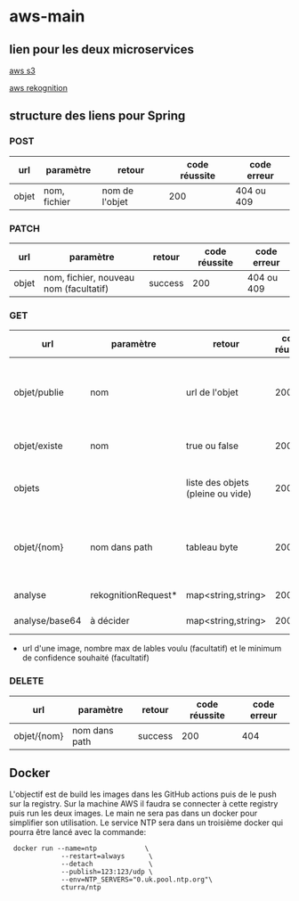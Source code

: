 # aws-main

## lien pour les deux microservices

[aws s3](https://github.com/AMT-Team6-Vogel-Tissot/aws-s3/tree/develop)

[aws rekognition](https://github.com/AMT-Team6-Vogel-Tissot/aws-rekognition/tree/develop)

## structure des liens pour Spring

### POST

| url          | paramètre     | retour                            | code réussite | code erreur                        |
|--------------|---------------|-----------------------------------|---------------|------------------------------------|
| objet        | nom, fichier  | nom de l'objet                    | 200           | 404 ou 409                         |
 
 
### PATCH

| url          | paramètre                             | retour                     | code réussite | code erreur                        |
|--------------|---------------------------------------|----------------------------|---------------|------------------------------------|
| objet        | nom, fichier, nouveau nom (facultatif)| success                    | 200           | 404 ou 409                         |

### GET 
 
| url          | paramètre          | retour                            | code réussite | code erreur                        |
|--------------|--------------------|-----------------------------------|---------------|------------------------------------|
| objet/publie | nom                | url de l'objet                    | 200           | 404 (objet ou bucket non existant) |
| objet/existe | nom                | true ou false                     | 200           | pas d'erreur possible              |
| objets       |                    | liste des objets (pleine ou vide) | 200           | 404 (bucket non existant)          |
| objet/{nom}  | nom dans path      | tableau byte                      | 200           | 404 (objet ou bucket no existant)  |
| analyse      | rekognitionRequest* | map<string,string>                | 200           | 422 ou 500                         |
| analyse/base64  | à décider       | map<string,string>                | 200           | 422 ou 500                         |


* url d'une image, nombre max de lables voulu (facultatif) et le minimum de confidence souhaité (facultatif)

### DELETE

| url          | paramètre     | retour                            | code réussite | code erreur                        |
|--------------|---------------|-----------------------------------|---------------|------------------------------------|
| objet/{nom}  | nom dans path | success                           | 200           | 404                                |
    
 ## Docker
 
L'objectif est de build les images dans les GitHub actions puis de le push sur la registry. Sur la machine AWS il faudra se connecter à cette registry puis run les deux images. Le main ne sera pas dans un docker pour simplifier son utilisation. Le service NTP sera dans un troisième docker qui pourra être lancé avec la commande:

```
 docker run --name=ntp            \
             --restart=always      \
             --detach              \
             --publish=123:123/udp \
             --env=NTP_SERVERS="0.uk.pool.ntp.org"\
             cturra/ntp
 
```
